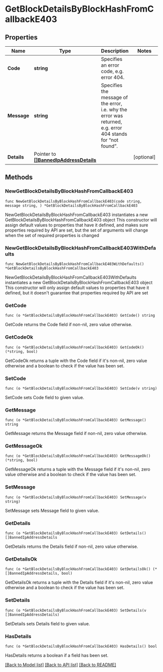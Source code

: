 # GetBlockDetailsByBlockHashFromCallbackE403

## Properties

Name | Type | Description | Notes
------------ | ------------- | ------------- | -------------
**Code** | **string** | Specifies an error code, e.g. error 404. | 
**Message** | **string** | Specifies the message of the error, i.e. why the error was returned, e.g. error 404 stands for “not found”. | 
**Details** | Pointer to [**[]BannedIpAddressDetails**](BannedIpAddressDetails.md) |  | [optional] 

## Methods

### NewGetBlockDetailsByBlockHashFromCallbackE403

`func NewGetBlockDetailsByBlockHashFromCallbackE403(code string, message string, ) *GetBlockDetailsByBlockHashFromCallbackE403`

NewGetBlockDetailsByBlockHashFromCallbackE403 instantiates a new GetBlockDetailsByBlockHashFromCallbackE403 object
This constructor will assign default values to properties that have it defined,
and makes sure properties required by API are set, but the set of arguments
will change when the set of required properties is changed

### NewGetBlockDetailsByBlockHashFromCallbackE403WithDefaults

`func NewGetBlockDetailsByBlockHashFromCallbackE403WithDefaults() *GetBlockDetailsByBlockHashFromCallbackE403`

NewGetBlockDetailsByBlockHashFromCallbackE403WithDefaults instantiates a new GetBlockDetailsByBlockHashFromCallbackE403 object
This constructor will only assign default values to properties that have it defined,
but it doesn't guarantee that properties required by API are set

### GetCode

`func (o *GetBlockDetailsByBlockHashFromCallbackE403) GetCode() string`

GetCode returns the Code field if non-nil, zero value otherwise.

### GetCodeOk

`func (o *GetBlockDetailsByBlockHashFromCallbackE403) GetCodeOk() (*string, bool)`

GetCodeOk returns a tuple with the Code field if it's non-nil, zero value otherwise
and a boolean to check if the value has been set.

### SetCode

`func (o *GetBlockDetailsByBlockHashFromCallbackE403) SetCode(v string)`

SetCode sets Code field to given value.


### GetMessage

`func (o *GetBlockDetailsByBlockHashFromCallbackE403) GetMessage() string`

GetMessage returns the Message field if non-nil, zero value otherwise.

### GetMessageOk

`func (o *GetBlockDetailsByBlockHashFromCallbackE403) GetMessageOk() (*string, bool)`

GetMessageOk returns a tuple with the Message field if it's non-nil, zero value otherwise
and a boolean to check if the value has been set.

### SetMessage

`func (o *GetBlockDetailsByBlockHashFromCallbackE403) SetMessage(v string)`

SetMessage sets Message field to given value.


### GetDetails

`func (o *GetBlockDetailsByBlockHashFromCallbackE403) GetDetails() []BannedIpAddressDetails`

GetDetails returns the Details field if non-nil, zero value otherwise.

### GetDetailsOk

`func (o *GetBlockDetailsByBlockHashFromCallbackE403) GetDetailsOk() (*[]BannedIpAddressDetails, bool)`

GetDetailsOk returns a tuple with the Details field if it's non-nil, zero value otherwise
and a boolean to check if the value has been set.

### SetDetails

`func (o *GetBlockDetailsByBlockHashFromCallbackE403) SetDetails(v []BannedIpAddressDetails)`

SetDetails sets Details field to given value.

### HasDetails

`func (o *GetBlockDetailsByBlockHashFromCallbackE403) HasDetails() bool`

HasDetails returns a boolean if a field has been set.


[[Back to Model list]](../README.md#documentation-for-models) [[Back to API list]](../README.md#documentation-for-api-endpoints) [[Back to README]](../README.md)



